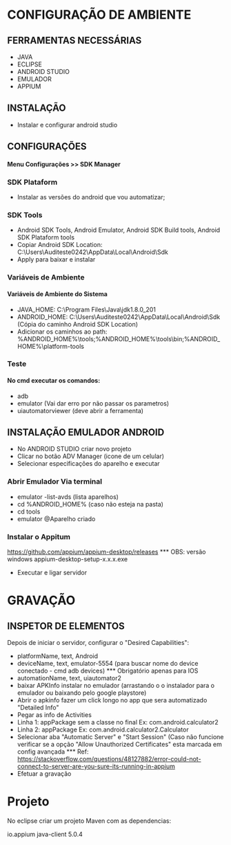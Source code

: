 # CONFIGURAÇÃO DE AMBIENTE

## FERRAMENTAS NECESSÁRIAS
* JAVA
* ECLIPSE
* ANDROID STUDIO
* EMULADOR
* APPIUM

## INSTALAÇÃO
* Instalar e configurar android studio

## CONFIGURAÇÕES

#### Menu Configurações >> SDK Manager

### SDK Plataform
* Instalar as versões do android que vou automatizar;

### SDK Tools
* Android SDK Tools, Android Emulator, Android SDK Build tools, Android SDK Plataform tools
* Copiar Android SDK Location: C:\Users\Auditeste0242\AppData\Local\Android\Sdk
* Apply para baixar e instalar

### Variáveis de Ambiente
#### Variáveis de Ambiente do Sistema
* JAVA_HOME: C:\Program Files\Java\jdk1.8.0_201
* ANDROID_HOME: C:\Users\Auditeste0242\AppData\Local\Android\Sdk (Cópia do caminho Android SDK Location)
* Adicionar os caminhos ao path: %ANDROID_HOME%\tools;%ANDROID_HOME%\tools\bin;%ANDROID_HOME%\platform-tools

### Teste
#### No cmd executar os comandos:
* adb
* emulator (Vai dar erro por não passar os parametros)
* uiautomatorviewer (deve abrir a ferramenta)

## INSTALAÇÃO EMULADOR ANDROID

* No ANDROID STUDIO criar novo projeto
* Clicar no botão ADV Manager (icone de um celular)
* Selecionar especificações do aparelho e executar

### Abrir Emulador Via terminal
* emulator -list-avds (lista aparelhos)
* cd %ANDROID_HOME% (caso não esteja na pasta)
* cd tools
* emulator @Aparelho criado

### Instalar o Appitum
https://github.com/appium/appium-desktop/releases
*** OBS: versão windows appium-desktop-setup-x.x.x.exe

* Executar e ligar servidor

# GRAVAÇÃO

## INSPETOR DE ELEMENTOS

Depois de iniciar o servidor, configurar o "Desired Capabilities":

* platformName, text, Android
* deviceName, text, emulator-5554 (para buscar nome do device conectado - cmd adb devices) *** Obrigatório apenas para IOS
* automationName, text, uiautomator2
* baixar APKInfo instalar no emulador (arrastando o o instalador para o emulador ou baixando pelo google playstore)
* Abrir o apkinfo fazer um click longo no app que sera automatizado "Detailed Info"
* Pegar as info de Activities
* Linha 1: appPackage sem a classe no final
	Ex: com.android.calculator2
* Linha 2: appPackage
	Ex: com.android.calculator2.Calculator
* Selecionar aba "Automatic Server" e "Start Session" (Caso não funcione verificar se a opção "Allow Unauthorized Certificates" esta marcada em config avançada
*** Ref: https://stackoverflow.com/questions/48127882/error-could-not-connect-to-server-are-you-sure-its-running-in-appium
* Efetuar a gravação

# Projeto

No eclipse criar um projeto Maven com as dependencias:

<!-- https://mvnrepository.com/artifact/io.appium/java-client -->
<dependency>
    <groupId>io.appium</groupId>
    <artifactId>java-client</artifactId>
    <version>5.0.4</version>
</dependency>


